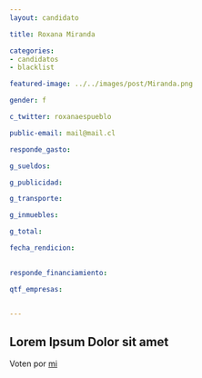 ```yaml
---
layout: candidato

title: Roxana Miranda

categories: 
- candidatos
- blacklist

featured-image: ../../images/post/Miranda.png

gender: f

c_twitter: roxanaespueblo

public-email: mail@mail.cl

responde_gasto:

g_sueldos:

g_publicidad:

g_transporte:

g_inmuebles:

g_total:

fecha_rendicion:

 
responde_financiamiento: 

qtf_empresas:


---
```

Lorem Ipsum Dolor sit amet
---

Voten por [mi][left]

[left]: https://candideit.org
